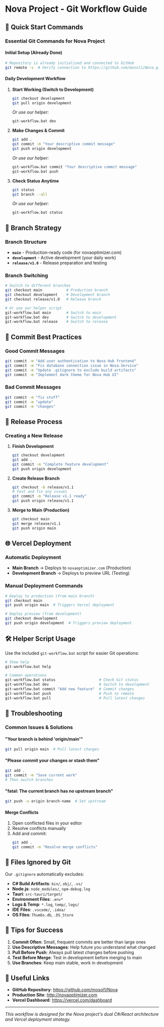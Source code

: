 # Nova Project - Git Workflow Guide

## 🚀 Quick Start Commands

### Essential Git Commands for Nova Project

#### **Initial Setup (Already Done)**
```bash
# Repository is already initialized and connected to GitHub
git remote -v  # Verify connection to https://github.com/mosol1/Nova.git
```

#### **Daily Development Workflow**

1. **Start Working (Switch to Development)**
   ```bash
   git checkout development
   git pull origin development
   ```
   *Or use our helper:*
   ```bash
   git-workflow.bat dev
   ```

2. **Make Changes & Commit**
   ```bash
   git add .
   git commit -m "Your descriptive commit message"
   git push origin development
   ```
   *Or use our helper:*
   ```bash
   git-workflow.bat commit "Your descriptive commit message"
   git-workflow.bat push
   ```

3. **Check Status Anytime**
   ```bash
   git status
   git branch --all
   ```
   *Or use our helper:*
   ```bash
   git-workflow.bat status
   ```

## 🌿 Branch Strategy

### **Branch Structure**
- **`main`** - Production-ready code (for novaoptimizer.com)
- **`development`** - Active development (your daily work)
- **`release/v1.0`** - Release preparation and testing

### **Branch Switching**
```bash
# Switch to different branches
git checkout main           # Production branch
git checkout development    # Development branch  
git checkout release/v1.0   # Release branch

# Or use our helper script
git-workflow.bat main       # Switch to main
git-workflow.bat dev        # Switch to development
git-workflow.bat release    # Switch to release
```

## 📝 Commit Best Practices

### **Good Commit Messages**
```bash
git commit -m "Add user authentication to Nova Hub frontend"
git commit -m "Fix database connection issue in Nova.Service"
git commit -m "Update .gitignore to exclude build artifacts"
git commit -m "Implement dark theme for Nova Hub UI"
```

### **Bad Commit Messages**
```bash
git commit -m "fix stuff"
git commit -m "update"
git commit -m "changes"
```

## 🚢 Release Process

### **Creating a New Release**
1. **Finish Development**
   ```bash
   git checkout development
   git add .
   git commit -m "Complete feature development"
   git push origin development
   ```

2. **Create Release Branch**
   ```bash
   git checkout -b release/v1.1
   # Test and fix any issues
   git commit -m "Release v1.1 ready"
   git push origin release/v1.1
   ```

3. **Merge to Main (Production)**
   ```bash
   git checkout main
   git merge release/v1.1
   git push origin main
   ```

## 🌐 Vercel Deployment

### **Automatic Deployment**
- **Main Branch** → Deploys to `novaoptimizer.com` (Production)
- **Development Branch** → Deploys to preview URL (Testing)

### **Manual Deployment Commands**
```bash
# Deploy to production (from main branch)
git checkout main
git push origin main  # Triggers Vercel deployment

# Deploy preview (from development)
git checkout development  
git push origin development  # Triggers preview deployment
```

## 🛠️ Helper Script Usage

Use the included `git-workflow.bat` script for easier Git operations:

```bash
# Show help
git-workflow.bat help

# Common operations
git-workflow.bat status                    # Check Git status
git-workflow.bat dev                       # Switch to development
git-workflow.bat commit "Add new feature"  # Commit changes
git-workflow.bat push                      # Push to remote
git-workflow.bat pull                      # Pull latest changes
```

## 🔧 Troubleshooting

### **Common Issues & Solutions**

#### **"Your branch is behind 'origin/main'"**
```bash
git pull origin main  # Pull latest changes
```

#### **"Please commit your changes or stash them"**
```bash
git add .
git commit -m "Save current work"
# Then switch branches
```

#### **"fatal: The current branch has no upstream branch"**
```bash
git push -u origin branch-name  # Set upstream
```

#### **Merge Conflicts**
1. Open conflicted files in your editor
2. Resolve conflicts manually
3. Add and commit:
   ```bash
   git add .
   git commit -m "Resolve merge conflicts"
   ```

## 📁 Files Ignored by Git

Our `.gitignore` automatically excludes:
- **C# Build Artifacts**: `bin/`, `obj/`, `.vs/`
- **Node.js**: `node_modules/`, `npm-debug.log`
- **Tauri**: `src-tauri/target/`
- **Environment Files**: `.env*`
- **Logs & Temp**: `*.log`, `temp/`, `logs/`
- **IDE Files**: `.vscode/`, `.idea/`
- **OS Files**: `Thumbs.db`, `.DS_Store`

## 🎯 Tips for Success

1. **Commit Often**: Small, frequent commits are better than large ones
2. **Use Descriptive Messages**: Help future you understand what changed
3. **Pull Before Push**: Always pull latest changes before pushing
4. **Test Before Merge**: Test in development before merging to main
5. **Use Branches**: Keep main stable, work in development

## 🔗 Useful Links

- **GitHub Repository**: https://github.com/mosol1/Nova
- **Production Site**: http://novaoptimizer.com
- **Vercel Dashboard**: https://vercel.com/dashboard

---

*This workflow is designed for the Nova project's dual C#/React architecture and Vercel deployment strategy.* 